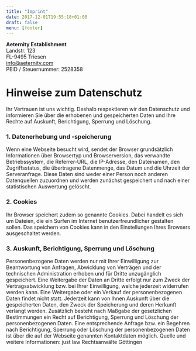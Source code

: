 ```yaml
---
title: "Imprint"
date: 2017-12-01T19:55:18+01:00
draft: false
menu: [footer]
---
```

<strong> Aeternity Establishment </strong> <br>
Landstr. 123 <br>
FL-9495 Triesen <br>
info@aeternity.com <br>
PEID / Steuernummer: 2528358 <br>

# Hinweise zum Datenschutz

Ihr Vertrauen ist uns wichtig. Deshalb respektieren wir den Datenschutz und informieren Sie über die erhobenen und gespeicherten Daten und Ihre Rechte auf Auskunft, Berichtigung, Sperrung und Löschung.

### 1. Datenerhebung und -speicherung

Wenn eine Webseite besucht wird, sendet der Browser grundsätzlich Informationen über Browsertyp und Browserversion, das verwandte Betriebssystem, die Referrer-URL, die IP-Adresse, den Dateinamen, den Zugriffsstatus, die übertragene Datenmenge, das Datum und die Uhrzeit der Serveranfrage. Diese Daten sind weder einer Person noch anderen Datenquellen zuzuordnen und werden zunächst gespeichert und nach einer statistischen Auswertung gelöscht.
### 2. Cookies

Ihr Browser speichert zudem so genannte Cookies. Dabei handelt es sich um Dateien, die ein Surfen im Internet benutzerfreundlicher gestalten sollen. Das speichern von Cookies kann in den Einstellungen Ihres Browsers ausgeschaltet werden.

### 3. Auskunft, Berichtigung, Sperrung und Löschung

Personenbezogene Daten werden nur mit Ihrer Einwilligung zur Beantwortung von Anfragen, Abwicklung von Verträgen und der technischen Administration erhoben und für Dritte unzugänglich gespeichert. Eine Weitergabe der Daten an Dritte erfolgt nur zum Zweck der Vertragsabwicklung bzw. bei Ihrer Einwilligung, welche jederzeit widerrufen werden kann. Eine Weitergabe oder ein Verkauf der personenbezogenen Daten findet nicht statt.
Jederzeit kann von Ihnen Auskunft über die gespeicherten Daten, den Zweck der Speicherung und deren Herkunft verlangt werden. Zusätzlich besteht nach Maßgabe der gesetzlichen Bestimmungen ein Recht auf Berichtigung, Sperrung und Löschung der personenbezogenen Daten. Eine entsprechende Anfrage bzw. ein Begehren nach Berichtigung, Sperrung oder Löschung der personenbezogenen Daten ist über die auf der Webseite genannten Kontaktdaten möglich.
Quelle und weitere Informationen: just law Rechtsanwälte Göttingen
